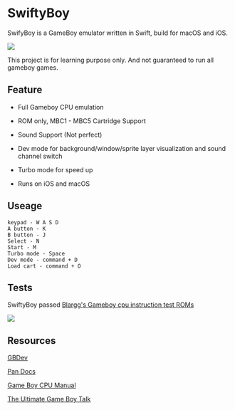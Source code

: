 # SwiftyBoy

SwifyBoy is a GameBoy emulator written in Swift, build for macOS and iOS.

![](https://miketech-pic.oss-cn-shanghai.aliyuncs.com/2022-04-19/swiftyboy.png)

This project is for learning purpose only. And not guaranteed to run all gameboy games.



## Feature

- Full Gameboy CPU emulation

- ROM only, MBC1 - MBC5 Cartridge Support

- Sound Support (Not perfect)

- Dev mode for background/window/sprite layer visualization and sound channel switch

- Turbo mode for speed up

- Runs on iOS and macOS

  

## Useage 

```
keypad - W A S D
A button - K
B button - J
Select - N
Start - M
Turbo mode - Space
Dev mode - command + D
Load cart - command + O
```



## Tests

SwiftyBoy passed  [Blargg's Gameboy cpu instruction test ROMs](https://github.com/retrio/gb-test-roms)

![](https://miketech-pic.oss-cn-shanghai.aliyuncs.com/2022-04-19/20220419222418.png)

## Resources

[GBDev](https://gbdev.io/)

[Pan Docs](https://bgb.bircd.org/pandocs.htm)

[Game Boy CPU Manual](http://marc.rawer.de/Gameboy/Docs/GBCPUman.pdf)

[The Ultimate Game Boy Talk](https://media.ccc.de/v/33c3-8029-the_ultimate_game_boy_talk)

